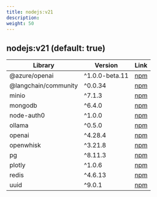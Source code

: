 ```yaml
---
title: nodejs:v21
description: 
weight: 50
---
```

## nodejs:v21 (default: true)

| Library | Version | Link |
|------------|---------|------|
| @azure/openai | ^1.0.0-beta.11 | [npm](https://npmjs.com/package/v/1.0.0-beta.11)  |
| @langchain/community | ^0.0.34 | [npm](https://npmjs.com/package/v/0.0.34)  |
| minio | ^7.1.3 | [npm](https://npmjs.com/package/v/7.1.3)  |
| mongodb | ^6.4.0 | [npm](https://npmjs.com/package/v/6.4.0)  |
| node-auth0 | ^1.0.0 | [npm](https://npmjs.com/package/v/1.0.0)  |
| ollama | ^0.5.0 | [npm](https://npmjs.com/package/v/0.5.0)  |
| openai | ^4.28.4 | [npm](https://npmjs.com/package/v/4.28.4)  |
| openwhisk | ^3.21.8 | [npm](https://npmjs.com/package/v/3.21.8)  |
| pg | ^8.11.3 | [npm](https://npmjs.com/package/v/8.11.3)  |
| plotly | ^1.0.6 | [npm](https://npmjs.com/package/v/1.0.6)  |
| redis | ^4.6.13 | [npm](https://npmjs.com/package/v/4.6.13)  |
| uuid | ^9.0.1 | [npm](https://npmjs.com/package/v/9.0.1)  |
